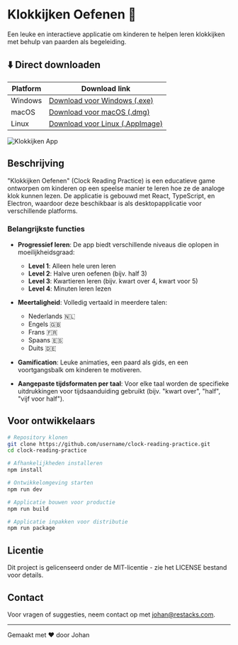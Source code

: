 # Klokkijken Oefenen 🐴

Een leuke en interactieve applicatie om kinderen te helpen leren klokkijken met behulp van paarden als begeleiding.

## ⬇️ Direct downloaden

| Platform | Download link |
|----------|---------------|
| Windows | [Download voor Windows (.exe)](https://github.com/restacks-dev/clock-reading-practice/releases/latest/download/KlokkijkenMetPaarden-Setup.exe) |
| macOS | [Download voor macOS (.dmg)](https://github.com/restacks-dev/clock-reading-practice/releases/latest/download/KlokkijkenMetPaarden.dmg) |
| Linux | [Download voor Linux (.AppImage)](https://github.com/restacks-dev/clock-reading-practice/releases/latest/download/KlokkijkenMetPaarden.AppImage) |

![Klokkijken App](https://github.com/user-attachments/assets/0416830a-1daf-4fe2-90da-69d1ee22b9cb)

## Beschrijving

"Klokkijken Oefenen" (Clock Reading Practice) is een educatieve game ontworpen om kinderen op een speelse manier te leren hoe ze de analoge klok kunnen lezen. De applicatie is gebouwd met React, TypeScript, en Electron, waardoor deze beschikbaar is als desktopapplicatie voor verschillende platforms.

### Belangrijkste functies

- **Progressief leren**: De app biedt verschillende niveaus die oplopen in moeilijkheidsgraad:
  - **Level 1**: Alleen hele uren leren
  - **Level 2**: Halve uren oefenen (bijv. half 3)
  - **Level 3**: Kwartieren leren (bijv. kwart over 4, kwart voor 5)
  - **Level 4**: Minuten leren lezen

- **Meertaligheid**: Volledig vertaald in meerdere talen:
  - Nederlands 🇳🇱
  - Engels 🇬🇧
  - Frans 🇫🇷
  - Spaans 🇪🇸
  - Duits 🇩🇪

- **Gamification**: Leuke animaties, een paard als gids, en een voortgangsbalk om kinderen te motiveren.

- **Aangepaste tijdsformaten per taal**: Voor elke taal worden de specifieke uitdrukkingen voor tijdsaanduiding gebruikt (bijv. "kwart over", "half", "vijf voor half").

## Voor ontwikkelaars

```bash
# Repository klonen
git clone https://github.com/username/clock-reading-practice.git
cd clock-reading-practice

# Afhankelijkheden installeren
npm install

# Ontwikkelomgeving starten
npm run dev

# Applicatie bouwen voor productie
npm run build

# Applicatie inpakken voor distributie
npm run package
```

## Licentie

Dit project is gelicenseerd onder de MIT-licentie - zie het LICENSE bestand voor details.

## Contact

Voor vragen of suggesties, neem contact op met [johan@restacks.com](mailto:johan@restacks.com).

---

Gemaakt met ❤️ door Johan

